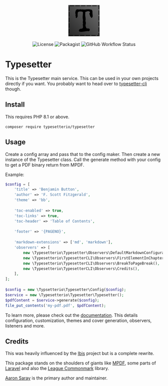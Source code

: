 <p align="center">
    <img src=".github/assets/logo.png">
</p>
<p align="center">
    <img src="https://img.shields.io/github/license/typesetterio/typesetter?labelColor=5a94bd&color=292524" alt="License">
    <img src="https://img.shields.io/packagist/dm/typesetterio/typesetter?labelColor=5a94bd&color=292524" alt="Packagist">
    <img src="https://img.shields.io/github/actions/workflow/status/typesetterio/typesetter/ci.yml?labelColor=5a94bd&color=292524" alt="GitHub Workflow Status">
</p>

# Typesetter

This is the Typesetter main service. This can be used in your own projects directly if you want. You probably want to head over to [typesetter-cli](https://github.com/typesetterio/typesetter-cli) though.

## Install

This requires PHP 8.1 or above.

`composer require typesetterio/typesetter`

## Usage

Create a config array and pass that to the config maker. Then create a new instance of the Typesetter class.  Call the generate method with your config to get a PDF binary return from MPDF.

Example:

```php
$config = [
    'title' => 'Benjamin Button',
    'author' => 'F. Scott Fitzgerald',
    'theme' => 'bb',

    'toc-enabled' => true,
    'toc-links' => true,
    'toc-header' => 'Table of Contents',

    'footer' => '{PAGENO}',

    'markdown-extensions' => ['md', 'markdown'],
    'observers' => [
        new \Typesetterio\Typesetter\Observers\DefaultMarkdownConfiguration(),
        new \Typesetterio\TypesetterCLI\Observers\FirstElementInChapterCSSClass(),
        new \Typesetterio\TypesetterCLI\Observers\BreakToPageBreak(),
        new \Typesetterio\TypesetterCLI\Observers\Credits(),
    ],
];

$config = new \Typsetterio\Typesetter\Config($config);
$service = new \Typesetterio\Typesetter\Typesetter();
$pdfContent = $service->generate($config);
file_put_contents('my-pdf.pdf', $pdfContent);
```

To learn more, please check out the [documentation](https://typesetter.io). This details configuration, customization, themes and cover generation, observers, listeners and more.

## Credits

This was heavily influenced by the [Ibis](https://github.com/themsaid/ibis) project but is a complete rewrite.

This package stands on the shoulders of giants like [MPDF](https://mpdf.github.io/), some parts of [Laravel](https://laravel.com) and also the [League Commonmark](https://commonmark.thephpleague.com/) library.

[Aaron Saray](https://aaronsaray.com) is the primary author and maintainer.
